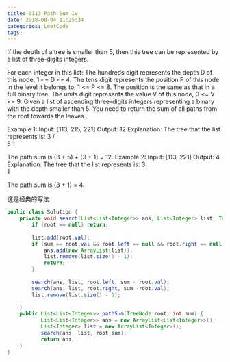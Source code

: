 ```yaml
---
title: 0113 Path Sum IV
date: 2018-08-04 11:25:34
categories: LeetCode
tags:
---
```


If the depth of a tree is smaller than 5, then this tree can be represented by a list of three-digits integers.

For each integer in this list:
The hundreds digit represents the depth D of this node, 1 <= D <= 4.
The tens digit represents the position P of this node in the level it belongs to, 1 <= P <= 8. The position is the same as that in a full binary tree.
The units digit represents the value V of this node, 0 <= V <= 9.
Given a list of ascending three-digits integers representing a binary with the depth smaller than 5. You need to return the sum of all paths from the root towards the leaves.

Example 1:
Input: [113, 215, 221]
Output: 12
Explanation: 
The tree that the list represents is:
    3
   / \
  5   1

The path sum is (3 + 5) + (3 + 1) = 12.
Example 2:
Input: [113, 221]
Output: 4
Explanation: 
The tree that the list represents is: 
    3
     \
      1

The path sum is (3 + 1) = 4.

这是经典的写法.

```java
public class Solution {
    private void search(List<List<Integer>> ans, List<Integer> list, TreeNode root, int sum) {
        if (root == null) return;
        
        list.add(root.val);
        if (sum == root.val && root.left == null && root.right == null) {
            ans.add(new ArrayList(list));
            list.remove(list.size() - 1);
            return;
        }
        
        search(ans, list, root.left, sum - root.val);
        search(ans, list, root.right, sum -root.val);
        list.remove(list.size() - 1);
        
    }
    public List<List<Integer>> pathSum(TreeNode root, int sum) {
           List<List<Integer>> ans = new ArrayList<List<Integer>>();
           List<Integer> list = new ArrayList<Integer>();
           search(ans, list, root,sum);
           return ans;
    }
}
```

